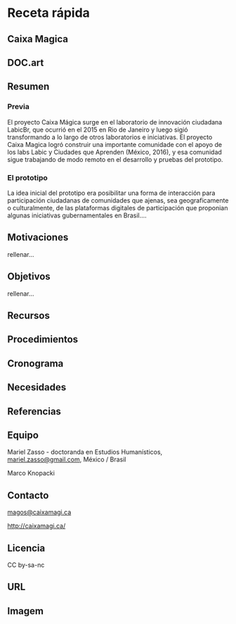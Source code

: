 # Receta rápida

## Caixa Magica
## DOC.art

## Resumen

### Previa

El proyecto Caixa Mágica surge en el laboratorio de innovación ciudadana LabicBr, que ocurrió en el 2015 en Rio de Janeiro y luego sigió transformando a lo largo de otros laboratorios e iniciativas. El proyecto Caixa Magica logró construir una importante comunidade con el apoyo de los labs Labic y Ciudades que Aprenden (México, 2016), y esa comunidad sigue trabajando de modo remoto en el desarrollo y pruebas del prototipo.

### El prototipo

La idea inicial del prototipo era posibilitar una forma de interacción para participación ciudadanas de comunidades que ajenas, sea geograficamente o culturalmente, de las plataformas digitales de participación que proponian algunas iniciativas gubernamentales en Brasil....


## Motivaciones

rellenar...

## Objetivos

rellenar...

## Recursos


## Procedimientos

## Cronograma

## Necesidades


## Referencias


## Equipo

Mariel Zasso - doctoranda en Estudios Humanísticos, mariel.zasso@gmail.com, México / Brasil

Marco Knopacki 

## Contacto


magos@caixamagi.ca 

http://caixamagi.ca/

## Licencia
CC by-sa-nc

## URL

## Imagem
